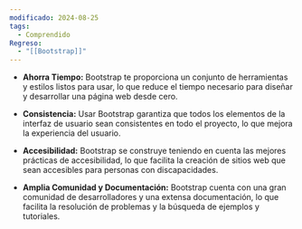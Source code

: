 ```yaml
---
modificado: 2024-08-25
tags:
  - Comprendido
Regreso:
  - "[[Bootstrap]]"
---
```

+ **Ahorra Tiempo:** Bootstrap te proporciona un conjunto de herramientas y estilos listos para usar, lo que reduce el tiempo necesario para diseñar y desarrollar una página web desde cero.
    
+ **Consistencia:** Usar Bootstrap garantiza que todos los elementos de la interfaz de usuario sean consistentes en todo el proyecto, lo que mejora la experiencia del usuario.
    
+ **Accesibilidad:** Bootstrap se construye teniendo en cuenta las mejores prácticas de accesibilidad, lo que facilita la creación de sitios web que sean accesibles para personas con discapacidades.
    
+ **Amplia Comunidad y Documentación:** Bootstrap cuenta con una gran comunidad de desarrolladores y una extensa documentación, lo que facilita la resolución de problemas y la búsqueda de ejemplos y tutoriales.